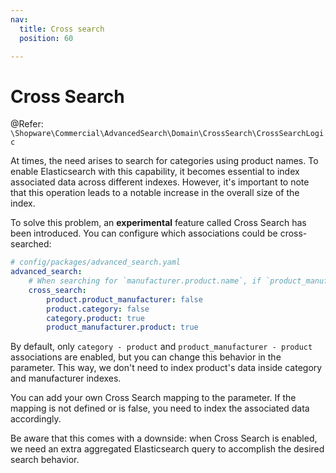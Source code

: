 ```yaml
---
nav:
  title: Cross search
  position: 60

---
```


# Cross Search

@Refer: `\Shopware\Commercial\AdvancedSearch\Domain\CrossSearch\CrossSearchLogic`

At times, the need arises to search for categories using product names. To enable Elasticsearch with this capability, it becomes essential to index associated data across different indexes. However, it's important to note that this operation leads to a notable increase in the overall size of the index.

To solve this problem, an **experimental** feature called Cross Search has been introduced. You can configure which associations could be cross-searched:

```yaml
# config/packages/advanced_search.yaml
advanced_search:
    # When searching for `manufacturer.product.name`, if `product_manufacturer.product` cross_search is enabled, the `product` index will be used for search field `name`
    cross_search:
        product.product_manufacturer: false
        product.category: false
        category.product: true
        product_manufacturer.product: true
```

By default, only `category - product` and `product_manufacturer - product` associations are enabled, but you can change this behavior in the parameter. This way, we don't need to index product's data inside category and manufacturer indexes.

You can add your own Cross Search mapping to the parameter. If the mapping is not defined or is false, you need to index the associated data accordingly.

Be aware that this comes with a downside: when Cross Search is enabled, we need an extra aggregated Elasticsearch query to accomplish the desired search behavior.
